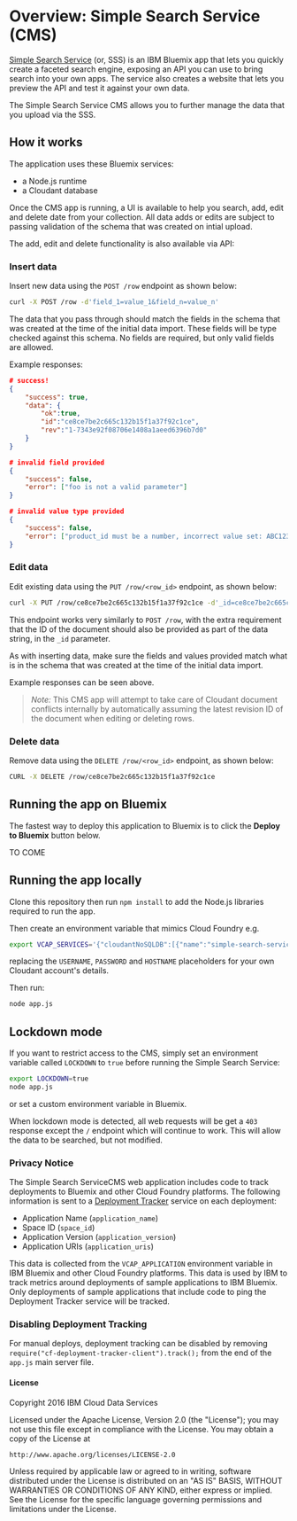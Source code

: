 # Overview: Simple Search Service (CMS)

[Simple Search Service](https://github.com/ibm-cds-labs/simple-search-service) (or, SSS) is an IBM Bluemix app that lets you quickly create a faceted search engine, exposing an API you can use to bring search into your own apps. The service also creates a website that lets you preview the API and test it against your own data.

The Simple Search Service CMS allows you to further manage the data that you upload via the SSS.

## How it works

The application uses these Bluemix services:

* a Node.js runtime
* a Cloudant database

Once the CMS app is running, a UI is available to help you search, add, edit and delete date from your collection. All data adds or edits are subject to passing validation of the schema that was created on intial upload.

The add, edit and delete functionality is also available via API:

### Insert data

Insert new data using the `POST /row` endpoint as shown below:

```bash
curl -X POST /row -d'field_1=value_1&field_n=value_n'
```

The data that you pass through should match the fields in the schema that was created at the time of the initial data import. These fields will be type checked against this schema. No fields are required, but only valid fields are allowed.

Example responses:

```json
# success!
{
	"success": true,
	"data": {
		"ok":true,
		"id":"ce8ce7be2c665c132b15f1a37f92c1ce",
		"rev":"1-7343e92f08706e1408a1aeed6396b7d0"
	}
}
```

```json
# invalid field provided
{
	"success": false,
	"error": ["foo is not a valid parameter"]
}
```

```json
# invalid value type provided
{
	"success": false,
	"error": ["product_id must be a number, incorrect value set: ABC123"]
}
```

### Edit data

Edit existing data using the `PUT /row/<row_id>` endpoint, as shown below:

```bash
curl -X PUT /row/ce8ce7be2c665c132b15f1a37f92c1ce -d'_id=ce8ce7be2c665c132b15f1a37f92c1ce&field_1=value_1&field_n=value_n'
```

This endpoint works very similarly to `POST /row`, with the extra requirement that the ID of the document should also be provided as part of the data string, in the `_id` parameter.

As with inserting data, make sure the fields and values provided match what is in the schema that was created at the time of the initial data import.

Example responses can be seen above.

> *Note:* This CMS app will attempt to take care of Cloudant document conflicts internally by automatically assuming the latest revision ID of the document when editing or deleting rows.

### Delete data

Remove data using the `DELETE /row/<row_id>` endpoint, as shown below:

```bash
CURL -X DELETE /row/ce8ce7be2c665c132b15f1a37f92c1ce
```

## Running the app on Bluemix

The fastest way to deploy this application to Bluemix is to click the **Deploy to Bluemix** button below.

TO COME

## Running the app locally

Clone this repository then run `npm install` to add the Node.js libraries required to run the app.

Then create an environment variable that mimics Cloud Foundry e.g.

```sh
export VCAP_SERVICES='{"cloudantNoSQLDB":[{"name":"simple-search-service-cms-cloudant-service","label":"cloudantNoSQLDB","plan":"Shared","credentials":{"username":"USERNAME","password":"PASSWORD","host":"HOSTNAME","port":443,"url":"https://USERNAME:PASSWORD@HOSTNAME"}}]}'
```

replacing the `USERNAME`, `PASSWORD` and `HOSTNAME` placeholders for your own Cloudant account's details.

Then run:

```sh
node app.js
```

## Lockdown mode

If you want to restrict access to the CMS, simply set an environment variable called `LOCKDOWN` to `true` before running the Simple Search Service:

```sh
export LOCKDOWN=true
node app.js
```

or set a custom environment variable in Bluemix.

When lockdown mode is detected, all web requests will be get a `403` response except the `/` endpoint which will continue to work. This will allow the data to be searched, but not modified.

### Privacy Notice

The Simple Search ServiceCMS web application includes code to track deployments to Bluemix and other Cloud Foundry platforms. The following information is sent to a [Deployment Tracker](https://github.com/IBM-Bluemix/cf-deployment-tracker-service) service on each deployment:

* Application Name (`application_name`)
* Space ID (`space_id`)
* Application Version (`application_version`)
* Application URIs (`application_uris`)

This data is collected from the `VCAP_APPLICATION` environment variable in IBM Bluemix and other Cloud Foundry platforms. This data is used by IBM to track metrics around deployments of sample applications to IBM Bluemix. Only deployments of sample applications that include code to ping the Deployment Tracker service will be tracked.

### Disabling Deployment Tracking

For manual deploys, deployment tracking can be disabled by removing `require("cf-deployment-tracker-client").track();` from the end of the `app.js` main server file.

#### License 

Copyright 2016 IBM Cloud Data Services

Licensed under the Apache License, Version 2.0 (the "License");
you may not use this file except in compliance with the License.
You may obtain a copy of the License at

    http://www.apache.org/licenses/LICENSE-2.0

Unless required by applicable law or agreed to in writing, software
distributed under the License is distributed on an "AS IS" BASIS,
WITHOUT WARRANTIES OR CONDITIONS OF ANY KIND, either express or implied.
See the License for the specific language governing permissions and
limitations under the License.
